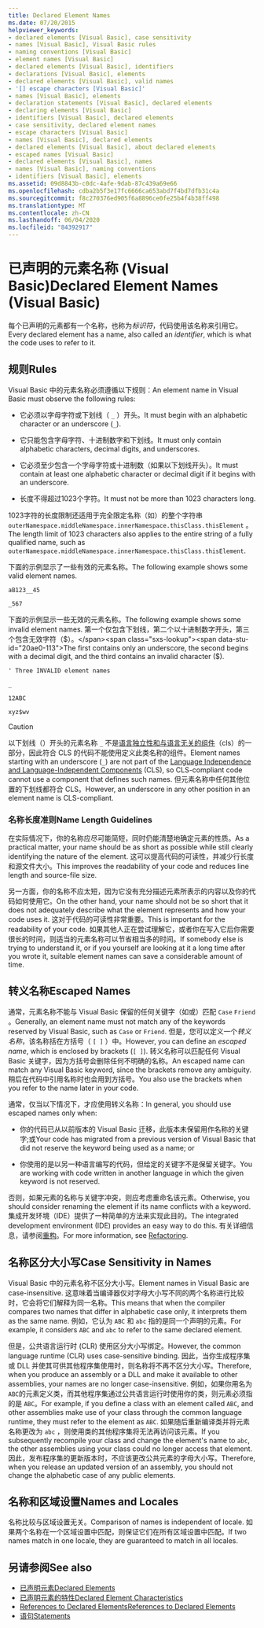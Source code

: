 ```yaml
---
title: Declared Element Names
ms.date: 07/20/2015
helpviewer_keywords:
- declared elements [Visual Basic], case sensitivity
- names [Visual Basic], Visual Basic rules
- naming conventions [Visual Basic]
- element names [Visual Basic]
- declared elements [Visual Basic], identifiers
- declarations [Visual Basic], elements
- declared elements [Visual Basic], valid names
- '[] escape characters [Visual Basic]'
- names [Visual Basic], elements
- declaration statements [Visual Basic], declared elements
- declaring elements [Visual Basic]
- identifiers [Visual Basic], declared elements
- case sensitivity, declared element names
- escape characters [Visual Basic]
- names [Visual Basic], declared elements
- declared elements [Visual Basic], about declared elements
- escaped names [Visual Basic]
- declared elements [Visual Basic], names
- names [Visual Basic], naming conventions
- identifiers [Visual Basic], elements
ms.assetid: 09d8843b-c0dc-4afe-9dab-87c439a69e66
ms.openlocfilehash: cdba2b5f3e17fc6666ca653abd7f4bd7dfb31c4a
ms.sourcegitcommit: f8c270376ed905f6a8896ce0fe25b4f4b38ff498
ms.translationtype: MT
ms.contentlocale: zh-CN
ms.lasthandoff: 06/04/2020
ms.locfileid: "84392917"
---
```

# <a name="declared-element-names-visual-basic"></a><span data-ttu-id="20ae0-102">已声明的元素名称 (Visual Basic)</span><span class="sxs-lookup"><span data-stu-id="20ae0-102">Declared Element Names (Visual Basic)</span></span>
<span data-ttu-id="20ae0-103">每个已声明的元素都有一个名称，也称为*标识符*，代码使用该名称来引用它。</span><span class="sxs-lookup"><span data-stu-id="20ae0-103">Every declared element has a name, also called an *identifier*, which is what the code uses to refer to it.</span></span>  
  
## <a name="rules"></a><span data-ttu-id="20ae0-104">规则</span><span class="sxs-lookup"><span data-stu-id="20ae0-104">Rules</span></span>  
 <span data-ttu-id="20ae0-105">Visual Basic 中的元素名称必须遵循以下规则：</span><span class="sxs-lookup"><span data-stu-id="20ae0-105">An element name in Visual Basic must observe the following rules:</span></span>  
  
- <span data-ttu-id="20ae0-106">它必须以字母字符或下划线（ `_` ）开头。</span><span class="sxs-lookup"><span data-stu-id="20ae0-106">It must begin with an alphabetic character or an underscore (`_`).</span></span>  
  
- <span data-ttu-id="20ae0-107">它只能包含字母字符、十进制数字和下划线。</span><span class="sxs-lookup"><span data-stu-id="20ae0-107">It must only contain alphabetic characters, decimal digits, and underscores.</span></span>  
  
- <span data-ttu-id="20ae0-108">它必须至少包含一个字母字符或十进制数（如果以下划线开头）。</span><span class="sxs-lookup"><span data-stu-id="20ae0-108">It must contain at least one alphabetic character or decimal digit if it begins with an underscore.</span></span>  
  
- <span data-ttu-id="20ae0-109">长度不得超过1023个字符。</span><span class="sxs-lookup"><span data-stu-id="20ae0-109">It must not be more than 1023 characters long.</span></span>  
  
 <span data-ttu-id="20ae0-110">1023字符的长度限制还适用于完全限定名称（如）的整个字符串 `outerNamespace.middleNamespace.innerNamespace.thisClass.thisElement` 。</span><span class="sxs-lookup"><span data-stu-id="20ae0-110">The length limit of 1023 characters also applies to the entire string of a fully qualified name, such as `outerNamespace.middleNamespace.innerNamespace.thisClass.thisElement`.</span></span>  
  
 <span data-ttu-id="20ae0-111">下面的示例显示了一些有效的元素名称。</span><span class="sxs-lookup"><span data-stu-id="20ae0-111">The following example shows some valid element names.</span></span>  
  
 `aB123__45`  
  
 `_567`  
  
 <span data-ttu-id="20ae0-112">下面的示例显示一些无效的元素名称。</span><span class="sxs-lookup"><span data-stu-id="20ae0-112">The following example shows some invalid element names.</span></span> <span data-ttu-id="20ae0-113">第一个仅包含下划线，第二个以十进制数字开头，第三个包含无效字符（$）。</span><span class="sxs-lookup"><span data-stu-id="20ae0-113">The first contains only an underscore, the second begins with a decimal digit, and the third contains an invalid character ($).</span></span>  
  
 `' Three INVALID element names`  
  
 `_`  
  
 `12ABC`  
  
 `xyz$wv`  
  
> [!CAUTION]
> <span data-ttu-id="20ae0-114">以下划线（）开头的元素名称 `_` 不是[语言独立性和与语言无关的组件](../../../../standard/language-independence-and-language-independent-components.md)（cls）的一部分，因此符合 CLS 的代码不能使用定义此类名称的组件。</span><span class="sxs-lookup"><span data-stu-id="20ae0-114">Element names starting with an underscore (`_`) are not part of the [Language Independence and Language-Independent Components](../../../../standard/language-independence-and-language-independent-components.md) (CLS), so CLS-compliant code cannot use a component that defines such names.</span></span> <span data-ttu-id="20ae0-115">但元素名称中任何其他位置的下划线都符合 CLS。</span><span class="sxs-lookup"><span data-stu-id="20ae0-115">However, an underscore in any other position in an element name is CLS-compliant.</span></span>  
  
### <a name="name-length-guidelines"></a><span data-ttu-id="20ae0-116">名称长度准则</span><span class="sxs-lookup"><span data-stu-id="20ae0-116">Name Length Guidelines</span></span>  
 <span data-ttu-id="20ae0-117">在实际情况下，你的名称应尽可能简短，同时仍能清楚地确定元素的性质。</span><span class="sxs-lookup"><span data-stu-id="20ae0-117">As a practical matter, your name should be as short as possible while still clearly identifying the nature of the element.</span></span> <span data-ttu-id="20ae0-118">这可以提高代码的可读性，并减少行长度和源文件大小。</span><span class="sxs-lookup"><span data-stu-id="20ae0-118">This improves the readability of your code and reduces line length and source-file size.</span></span>  
  
 <span data-ttu-id="20ae0-119">另一方面，你的名称不应太短，因为它没有充分描述元素所表示的内容以及你的代码如何使用它。</span><span class="sxs-lookup"><span data-stu-id="20ae0-119">On the other hand, your name should not be so short that it does not adequately describe what the element represents and how your code uses it.</span></span> <span data-ttu-id="20ae0-120">这对于代码的可读性非常重要。</span><span class="sxs-lookup"><span data-stu-id="20ae0-120">This is important for the readability of your code.</span></span> <span data-ttu-id="20ae0-121">如果其他人正在尝试理解它，或者你在写入它后你需要很长的时间，则适当的元素名称可以节省相当多的时间。</span><span class="sxs-lookup"><span data-stu-id="20ae0-121">If somebody else is trying to understand it, or if you yourself are looking at it a long time after you wrote it, suitable element names can save a considerable amount of time.</span></span>  
  
## <a name="escaped-names"></a><span data-ttu-id="20ae0-122">转义名称</span><span class="sxs-lookup"><span data-stu-id="20ae0-122">Escaped Names</span></span>  
 <span data-ttu-id="20ae0-123">通常，元素名称不能与 Visual Basic 保留的任何关键字（如或）匹配 `Case` `Friend` 。</span><span class="sxs-lookup"><span data-stu-id="20ae0-123">Generally, an element name must not match any of the keywords reserved by Visual Basic, such as `Case` or `Friend`.</span></span> <span data-ttu-id="20ae0-124">但是，您可以定义一个*转义名称*，该名称括在方括号（ `[ ]` ）中。</span><span class="sxs-lookup"><span data-stu-id="20ae0-124">However, you can define an *escaped name*, which is enclosed by brackets (`[ ]`).</span></span> <span data-ttu-id="20ae0-125">转义名称可以匹配任何 Visual Basic 关键字，因为方括号会删除任何不明确的名称。</span><span class="sxs-lookup"><span data-stu-id="20ae0-125">An escaped name can match any Visual Basic keyword, since the brackets remove any ambiguity.</span></span> <span data-ttu-id="20ae0-126">稍后在代码中引用名称时也会用到方括号。</span><span class="sxs-lookup"><span data-stu-id="20ae0-126">You also use the brackets when you refer to the name later in your code.</span></span>  
  
 <span data-ttu-id="20ae0-127">通常，仅当以下情况下，才应使用转义名称：</span><span class="sxs-lookup"><span data-stu-id="20ae0-127">In general, you should use escaped names only when:</span></span>  
  
- <span data-ttu-id="20ae0-128">你的代码已从以前版本的 Visual Basic 迁移，此版本未保留用作名称的关键字;或</span><span class="sxs-lookup"><span data-stu-id="20ae0-128">Your code has migrated from a previous version of Visual Basic that did not reserve the keyword being used as a name; or</span></span>  
  
- <span data-ttu-id="20ae0-129">你使用的是以另一种语言编写的代码，但给定的关键字不是保留关键字。</span><span class="sxs-lookup"><span data-stu-id="20ae0-129">You are working with code written in another language in which the given keyword is not reserved.</span></span>  
  
 <span data-ttu-id="20ae0-130">否则，如果元素的名称与关键字冲突，则应考虑重命名该元素。</span><span class="sxs-lookup"><span data-stu-id="20ae0-130">Otherwise, you should consider renaming the element if its name conflicts with a keyword.</span></span> <span data-ttu-id="20ae0-131">集成开发环境（IDE）提供了一种简单的方法来实现此目的。</span><span class="sxs-lookup"><span data-stu-id="20ae0-131">The integrated development environment (IDE) provides an easy way to do this.</span></span> <span data-ttu-id="20ae0-132">有关详细信息，请参阅[重构](/visualstudio/ide/refactoring-in-visual-studio)。</span><span class="sxs-lookup"><span data-stu-id="20ae0-132">For more information, see [Refactoring](/visualstudio/ide/refactoring-in-visual-studio).</span></span>  
  
## <a name="case-sensitivity-in-names"></a><span data-ttu-id="20ae0-133">名称区分大小写</span><span class="sxs-lookup"><span data-stu-id="20ae0-133">Case Sensitivity in Names</span></span>  
 <span data-ttu-id="20ae0-134">Visual Basic 中的元素名称不区分大小写。</span><span class="sxs-lookup"><span data-stu-id="20ae0-134">Element names in Visual Basic are case-insensitive.</span></span> <span data-ttu-id="20ae0-135">这意味着当编译器仅对字母大小写不同的两个名称进行比较时，它会将它们解释为同一名称。</span><span class="sxs-lookup"><span data-stu-id="20ae0-135">This means that when the compiler compares two names that differ in alphabetic case only, it interprets them as the same name.</span></span> <span data-ttu-id="20ae0-136">例如，它认为 `ABC` 和 `abc` 指的是同一个声明的元素。</span><span class="sxs-lookup"><span data-stu-id="20ae0-136">For example, it considers `ABC` and `abc` to refer to the same declared element.</span></span>  
  
 <span data-ttu-id="20ae0-137">但是，公共语言运行时 (CLR) 使用区分大小写绑定。</span><span class="sxs-lookup"><span data-stu-id="20ae0-137">However, the common language runtime (CLR) uses case-sensitive binding.</span></span> <span data-ttu-id="20ae0-138">因此，当你生成程序集或 DLL 并使其可供其他程序集使用时，则名称将不再不区分大小写。</span><span class="sxs-lookup"><span data-stu-id="20ae0-138">Therefore, when you produce an assembly or a DLL and make it available to other assemblies, your names are no longer case-insensitive.</span></span> <span data-ttu-id="20ae0-139">例如，如果你用名为 `ABC`的元素定义类，而其他程序集通过公共语言运行时使用你的类，则元素必须指的是 `ABC`。</span><span class="sxs-lookup"><span data-stu-id="20ae0-139">For example, if you define a class with an element called `ABC`, and other assemblies make use of your class through the common language runtime, they must refer to the element as `ABC`.</span></span> <span data-ttu-id="20ae0-140">如果随后重新编译类并将元素名称更改为 `abc` ，则使用类的其他程序集将无法再访问该元素。</span><span class="sxs-lookup"><span data-stu-id="20ae0-140">If you subsequently recompile your class and change the element's name to `abc`, the other assemblies using your class could no longer access that element.</span></span> <span data-ttu-id="20ae0-141">因此，发布程序集的更新版本时，不应该更改公共元素的字母大小写。</span><span class="sxs-lookup"><span data-stu-id="20ae0-141">Therefore, when you release an updated version of an assembly, you should not change the alphabetic case of any public elements.</span></span>  
  
## <a name="names-and-locales"></a><span data-ttu-id="20ae0-142">名称和区域设置</span><span class="sxs-lookup"><span data-stu-id="20ae0-142">Names and Locales</span></span>  
 <span data-ttu-id="20ae0-143">名称比较与区域设置无关。</span><span class="sxs-lookup"><span data-stu-id="20ae0-143">Comparison of names is independent of locale.</span></span> <span data-ttu-id="20ae0-144">如果两个名称在一个区域设置中匹配，则保证它们在所有区域设置中匹配。</span><span class="sxs-lookup"><span data-stu-id="20ae0-144">If two names match in one locale, they are guaranteed to match in all locales.</span></span>  
  
## <a name="see-also"></a><span data-ttu-id="20ae0-145">另请参阅</span><span class="sxs-lookup"><span data-stu-id="20ae0-145">See also</span></span>

- [<span data-ttu-id="20ae0-146">已声明元素</span><span class="sxs-lookup"><span data-stu-id="20ae0-146">Declared Elements</span></span>](index.md)
- [<span data-ttu-id="20ae0-147">已声明元素的特性</span><span class="sxs-lookup"><span data-stu-id="20ae0-147">Declared Element Characteristics</span></span>](declared-element-characteristics.md)
- [<span data-ttu-id="20ae0-148">References to Declared Elements</span><span class="sxs-lookup"><span data-stu-id="20ae0-148">References to Declared Elements</span></span>](references-to-declared-elements.md)
- [<span data-ttu-id="20ae0-149">语句</span><span class="sxs-lookup"><span data-stu-id="20ae0-149">Statements</span></span>](../../../language-reference/statements/index.md)
